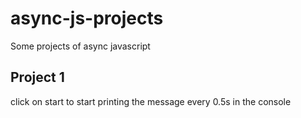 # async-js-projects
Some projects of async javascript

## Project 1
click on start to start printing the message every 0.5s in the console

